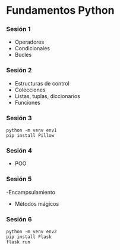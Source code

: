 # Fundamentos Python

### Sesión 1
- Operadores
- Condicionales
- Bucles

### Sesión 2
- Estructuras de control
- Colecciones
- Listas, tuplas, diccionarios
- Funciones

### Sesión 3

``` 
python -m venv env1
pip install Pillow 
```

### Sesión 4
- POO

### Sesión 5
-Encampsulamiento
- Métodos mágicos

### Sesión 6
``` 
python -m venv env2
pip install Flask
flask run
``` 
